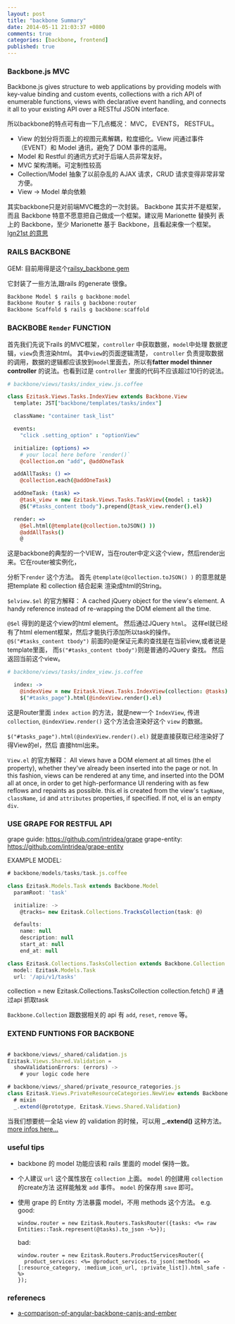```yaml
---
layout: post
title: "backbone Summary"
date: 2014-05-11 21:03:37 +0800
comments: true
categories: [backbone, frontend]
published: true
---
```


### Backbone.js MVC

Backbone.js gives structure to web applications by providing models with key-value
binding and custom events, collections with a rich API of enumerable functions, views
with declarative event handling, and connects it all to your existing API over a RESTful JSON interface.

所以backbone的特点可有由一下几点概况： MVC， EVENTS， RESTFUL。

- View 的划分将页面上的视图元素解耦，粒度细化。View 间通过事件（EVENT）和 Model 通讯，避免了 DOM 事件的滥用。
- Model 和 Restful 的通讯方式对于后端人员非常友好。
- MVC 架构清晰。可定制性较高
- Collection/Model 抽象了以前杂乱的 AJAX 请求，CRUD 请求变得非常非常方便。
- View -> Model 单向依赖

<!-- more -->

其实backbone只是对前端MVC概念的一次封装。
Backbone 其实并不是框架，而且 Backbone 特意不愿意把自己做成一个框架。建议用 Marionette 替换列
表上的 Backbone，至少 Marionette 基于 Backbone，且看起来像一个框架。[lgn21st 的意思](http://ruby-china.org/topics/14415)


### RAILS BACKBONE

GEM:
目前用得是这个[railsy_backbone gem](https://github.com/westonplatter/railsy_backbone)

它封装了一些方法,跟rails 的generate 很像。

```js
Backbone Model $ rails g backbone:model
Backbone Router $ rails g backbone:router
Backbone Scaffold $ rails g backbone:scaffold
```

### BACKBOBE `Render` FUNCTION

首先我们先说下rails 的MVC框架，`controller` 中获取数据，`model`中处理
数据逻辑，`view`负责渲染html。 其中`view`的页面逻辑清楚， `controller`
负责提取数据的调用，数据的逻辑都应该放到`model`里面去，所以有**fatter model thinner controller**
的说法。也看到过是 `controller` 里面的代码不应该超过10行的说法。

```coffee
# backbone/views/tasks/index_view.js.coffee

class Ezitask.Views.Tasks.IndexView extends Backbone.View
  template: JST["backbone/templates/tasks/index"]

  className: "container task_list"

  events:
    "click .setting_option" : "optionView"

  initialize: (options) =>
    # your local here before `render()`
    @collection.on "add", @addOneTask

  addAllTasks: () =>
    @collection.each(@addOneTask)

  addOneTask: (task) =>
    @task_view = new Ezitask.Views.Tasks.TaskView({model : task})
    @$("#tasks_content tbody").prepend(@task_view.render().el)

  render: =>
    @$el.html(@template(@collection.toJSON() ))
    @addAllTasks()
    @
```

这是backbone的典型的一个VIEW，当在router中定义这个view，然后render出来。它在router被实例化，

分析下`render` 这个方法。
首先 `@template(@collection.toJSON() )` 的意思就是把template 和 collection 结合起来
渲染成html的String。

`$elview.$el`  的官方解释：
A cached jQuery object for the view's element. A handy reference instead of re-wrapping
the DOM element all the time.

`@$el` 得到的是这个view的html element。 然后通过JQuery `html`。
这样el就已经有了html element框架，然后才能执行添加所以task的操作。
`@$("#tasks_content tbody")`  前面的`@`是保证元素的查找是在当前view,或者说是template里面，
而`$("#tasks_content tbody")`则是普通的JQuery 查找。
然后返回当前这个view。

```coffee
# backbone/views/tasks/index_view.js.coffee

  index: ->
    @indexView = new Ezitask.Views.Tasks.IndexView(collection: @tasks)
    $("#tasks_page").html(@indexView.render().el)
```

这是Router里面 `index action` 的方法，就是new一个 `IndexView`, 传进 `collection`,
`@indexView.render()` 这个方法会渲染好这个 `view` 的数据。

`$("#tasks_page").html(@indexView.render().el)` 就是直接获取已经渲染好了得View的el，然后
直接html出来。

`View.el` 的官方解释：
All views have a DOM element at all times (the el property), whether they've already been inserted into the page or not. In this fashion, views can be rendered at any time, and inserted into the DOM all at once, in order to get high-performance UI rendering with as few reflows and repaints as possible. this.el is created from the view's `tagName`, `className`, `id` and `attributes` properties, if specified. If not, el is an empty `div`.

### USE GRAPE FOR RESTFUL API

grape guide: https://github.com/intridea/grape
grape-entity: https://github.com/intridea/grape-entity

EXAMPLE MODEL:

```js task.js
# backbone/models/tasks/task.js.coffee

class Ezitask.Models.Task extends Backbone.Model
  paramRoot: 'task'

  initialize: ->
    @tracks= new Ezitask.Collections.TracksCollection(task: @)

  defaults:
    name: null
    description: null
    start_at: null
    end_at: null

class Ezitask.Collections.TasksCollection extends Backbone.Collection
  model: Ezitask.Models.Task
  url: '/api/v1/tasks'
```

collection = new Ezitask.Collections.TasksCollection
collection.fetch() # 通过api 抓取task

`Backbone.Collection` 跟数据相关的 api 有 `add`, `reset`, `remove` 等。

### EXTEND FUNTIONS FOR BACKBONE

```js

# backbone/views/_shared/calidation.js
Ezitask.Views.Shared.Validation =
  showValidationErrors: (errors) ->
    # your logic code here

# backbone/views/_shared/private_resource_rategories.js
class Ezitask.Views.PrivateResourceCategories.NewView extends Backbone.View
  # mixin
  _.extend(@prototype, Ezitask.Views.Shared.Validation)
```

当我们想要统一全站 view 的 validation 的时候，可以用 **_.extend()** 这种方法。
[more infos here...](http://hi.baidu.com/rainchen/item/a5111d01d4c58fc32e4c6b97)


### useful tips

- backbone 的 model 功能应该和 rails 里面的 model 保持一致。
- 个人建议 `url` 这个属性放在 `collection` 上面。 `model` 的创建用 `collection` 的create方法
  这样能触发 `add` 事件。 `model` 的保存用 `save` 即可。
- 使用 grape 的 Entity 方法暴露 model，不用 methods 这个方法。 e.g.
  good:
  ```
  window.router = new Ezitask.Routers.TasksRouter({tasks: <%= raw Entities::Task.represent(@tasks).to_json -%>});
  ```

  bad:
  ```
  window.router = new Ezitask.Routers.ProductServicesRouter({
    product_services: <%= @product_services.to_json(:methods => [:resource_category, :medium_icon_url, :private_list]).html_safe -%>
  });
  ```

### referenecs
- [a-comparison-of-angular-backbone-canjs-and-ember](http://www.csdn.net/article/2013-04-25/2815032-a-comparison-of-angular-backbone-canjs-and-ember)
